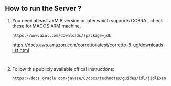 ## How to run the Server ?

1. You need atleast JVM 8 version or later which supports COBRA , check these for MACOS ARM machine, 
    ```
    https://www.azul.com/downloads/?package=jdk
    ```
    https://docs.aws.amazon.com/corretto/latest/corretto-8-ug/downloads-list.html
    ```


2. Follow this publicly available offical instructions:
    ```
    https://docs.oracle.com/javase/8/docs/technotes/guides/idl/jidlExample.html
    ```